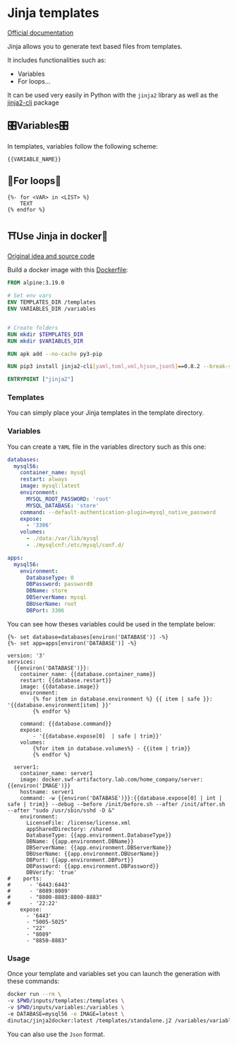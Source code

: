 # Jinja templates

[Official documentation](https://jinja.palletsprojects.com/en/3.0.x/)

Jinja allows you to generate text based files from templates.

It includes functionalities such as:
- Variables
- For loops...

It can be used very easily in Python with the `jinja2` library as well as the [jinja2-cli](https://github.com/mattrobenolt/jinja2-cli) package

## 🎛Variables🎛

In templates, variables follow the following scheme:
```jinja2
{{VARIABLE_NAME}}
```


## 🔁For loops🔁

```jinja2
{%- for <VAR> in <LIST> %}
	TEXT
{% endfor %}
```

## ⛩Use Jinja in docker🐳

[Original idea and source code](https://github.com/dinuta/jinja2docker) 

Build a docker image with this [Dockerfile](Dockerfile.md):

```dockerfile
FROM alpine:3.19.0

# Set env vars
ENV TEMPLATES_DIR /templates
ENV VARIABLES_DIR /variables


# Create folders
RUN mkdir $TEMPLATES_DIR
RUN mkdir $VARIABLES_DIR

RUN apk add --no-cache py3-pip

RUN pip3 install jinja2-cli[yaml,toml,xml,hjson,json5]==0.8.2 --break-system-packages

ENTRYPOINT ["jinja2"]
```

### Templates

You can simply place your Jinja templates in the template directory.

### Variables

You can create a `YAML` file in the variables directory such as this one:

```yaml
databases:
  mysql56:
    container_name: mysql
    restart: always
    image: mysql:latest
    environment:
      MYSQL_ROOT_PASSWORD: 'root'
      MYSQL_DATABASE: 'store'
    command: --default-authentication-plugin=mysql_native_password
    expose:
      - '3306'
    volumes:
      - ./data:/var/lib/mysql
      - ./mysqlcnf:/etc/mysql/conf.d/

apps:
  mysql56:
    environment:
      DatabaseType: 0
      DBPassword: password0
      DBName: store
      DBServerName: mysql
      DBUserName: root
      DBPort: 3306
```

You can see how theses variables could be used in the template below:

```jinja2
{%- set database=databases[environ('DATABASE')] -%}
{%- set app=apps[environ('DATABASE')] -%}

version: '3'
services:
  {{environ('DATABASE')}}:
    container_name: {{database.container_name}}
    restart: {{database.restart}}
    image: {{database.image}}
    environment:
        {% for item in database.environment %} {{ item | safe }}: '{{database.environment[item] }}'
        {% endfor %}

    command: {{database.command}}
    expose:
        - '{{database.expose[0]  | safe | trim}}'
    volumes:
        {%for item in database.volumes%} - {{item | trim}}
        {% endfor %}

  server1:
    container_name: server1
    image: docker.swf-artifactory.lab.com/home_company/server:{{environ('IMAGE')}}
    hostname: server1
    command: -w {{environ('DATABASE')}}:{{database.expose[0] | int | safe | trim}} --debug --before /init/before.sh --after /init/after.sh  --after "sudo /usr/sbin/sshd -D &"
    environment:
      LicenseFile: /license/license.xml
      appSharedDirectory: /shared
      DatabaseType: {{app.environment.DatabaseType}}
      DBName: {{app.environment.DBName}}
      DBServerName: {{app.environment.DBServerName}}
      DBUserName: {{app.environment.DBUserName}}
      DBPort: {{app.environment.DBPort}}
      DBPassword: {{app.environment.DBPassword}}
      DBVerify: 'true'
#    ports:
#      - '6443:6443'
#      - '8089:8089'
#      - "8800-8883:8800-8883"
#      - '22:22'
    expose:
      - '6443'
      - "5005-5025"
      - "22"
      - "8089"
      - "8850-8883"
```

### Usage

Once your template and variables set you can launch the generation with these commands:

```bash
docker run --rm \
-v $PWD/inputs/templates:/templates \
-v $PWD/inputs/variables:/variables \
-e DATABASE=mysql56 -e IMAGE=latest \
dinutac/jinja2docker:latest /templates/standalone.j2 /variables/variables.yml --format=yaml > docker-compose.yml
```

You can also use the `Json` format.